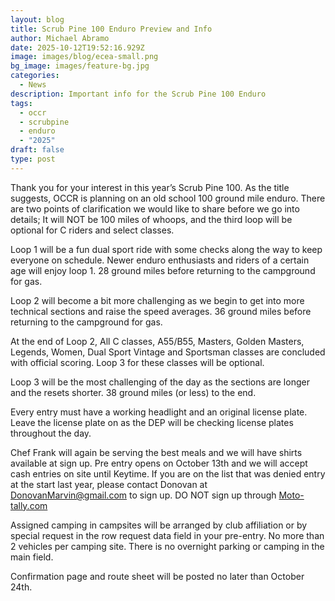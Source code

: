 ```yaml
---
layout: blog
title: Scrub Pine 100 Enduro Preview and Info
author: Michael Abramo
date: 2025-10-12T19:52:16.929Z
image: images/blog/ecea-small.png
bg_image: images/feature-bg.jpg
categories:
  - News
description: Important info for the Scrub Pine 100 Enduro
tags:
  - occr
  - scrubpine
  - enduro
  - "2025"
draft: false
type: post
---
```

Thank you for your interest in this year’s Scrub Pine 100. As the title suggests, OCCR is planning on an old school 100 ground mile enduro. There are two points of [](<>)clarification we would like to share before we go into details; It will NOT be 100 miles of whoops, and the third loop will be optional for C riders and select classes.

Loop 1 will be a fun dual sport ride with some checks along the way to keep everyone on schedule. Newer enduro enthusiasts and riders of a certain age will enjoy loop 1. 28 ground miles before returning to the campground for gas.

Loop 2 will become a bit more challenging as we begin to get into more technical sections and raise the speed averages. 36 ground miles before returning to the campground for gas.

At the end of Loop 2, All C classes, A55/B55, Masters, Golden Masters, Legends, Women, Dual Sport Vintage and Sportsman classes are concluded with official scoring. Loop 3 for these classes will be optional.

Loop 3 will be the most challenging of the day as the sections are longer and the resets shorter. 38 ground miles (or less) to the end.

Every entry must have a working headlight and an original license plate. Leave the license plate on as the DEP will be checking license plates throughout the day.

Chef Frank will again be serving the best meals and we will have shirts available at sign up. Pre entry opens on October 13th and we will accept cash entries on site until Keytime. If you are on the list that was denied entry at the start last year, please contact Donovan at DonovanMarvin@gmail.com to sign up. DO NOT sign up through [Moto-tally.com](https://l.facebook.com/l.php?u=http%3A%2F%2FMoto-tally.com%2F%3Ffbclid%3DIwZXh0bgNhZW0CMTAAYnJpZBExR3ZXaUtraXhKSEhKSGZIRAEefOt_FhsCCZNHe2sFtep5878jow-eU8u4KcewEEXOSRU9CDOCNRcAntcTu5o_aem_WQUkYyW4xQqq-RyY7kmUew&h=AT2q90XK6-Izq4kKiyh1fAwjok7wOqVePUEzmM7SLKotYBBdxOAPJY5Vxq4GiUtByUMJ31kz7dp15BK_8E4TYtIpH_e9WpMN-EY51-cgDVeyExcbqTzDd4YjIo823sGF4AbBJ7f7w-l2tLLmwfVpKw&__tn__=-UK-R&c[0]=AT00EK85MRcTNWsnPoOVhrIWkC64J2Pwlvuyj1vmCW1r-rm7eWGQHD4twGiOPe2PlMM7yMnCpnmjGXjzvfuxAnjYW6Jgu1QtAurvGlvWHJVjFTzAqs5bDCF3CdWLEdyNjQafjuzeWqVAGHMwxdYP_qyyMgDxLQDyvUGTrW9MjqnY6-rQJTqFJzKv_AfH65lTyqHfMX0yqCvh4qWHvMQ8ci3Wb2pfCvcjQOY6-sNm)

Assigned camping in campsites will be arranged by club affiliation or by special request in the row request data field in your pre-entry. No more than 2 vehicles per camping site. There is no overnight parking or camping in the main field.

Confirmation page and route sheet will be posted no later than October 24th.